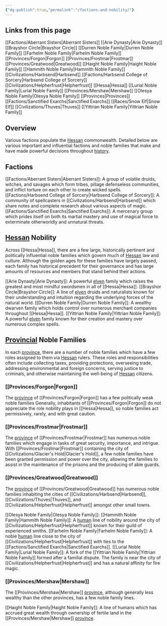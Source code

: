 ```yaml
---
{"dg-publish":true,"permalink":"/factions-and-nobility/"}
---
```


## Links from this page
[[Factions/Aberrant Sisters\|Aberrant Sisters]]
[[Arie Dynasty\|Arie Dynasty]]
[[Brayshor Circle\|Brayshor Circle]]
[[Durren Noble Family\|Durren Noble Family]]
[[Farhelm Noble Family\|Farhelm Noble Family]]
[[Provinces/Forgon\|Forgon]]
[[Provinces/Frostmar\|Frostmar]]
[[Provinces/Greatwood\|Greatwood]]
[[Haight Noble Family\|Haight Noble Family]]
[[Hammith Noble Family\|Hammith Noble Family]]
[[Civilizations/Harbsend\|Harbsend]]
[[Factions/Harbsend College of Sorcery\|Harbsend College of Sorcery]]
[[Civilizations/Helpherfrust\|Helpherfrust]]
[[Hessa\|Hessa]]
[[Lurial Noble Family\|Lurial Noble Family]]
[[Provinces/Mershaw\|Mershaw]]
[[Olesya Noble Family\|Olesya Noble Family]]
[[Provinces\|Provinces]]
[[Factions/Sanctified Exarchs\|Sanctified Exarchs]]
[[Races/Snow Elf\|Snow Elf]]
[[Civilizations/Thuves\|Thuves]]
[[Yittrian Noble Family\|Yittrian Noble Family]]
## Overview
Various factions populate the [Hessan](Hessa) commonwealth. Detailed below are various important and influential factions and noble families that make and have made powerful decisions throughout [history](Major%20History).
## Factions
[[Factions/Aberrant Sisters\|Aberrant Sisters]]: A group of volatile druids, witches, and savages which form tribes, pillage defenseless communities, and inflict torture on each other to create wicked spells.
[[Factions/Harbsend College of Sorcery\|Harbsend College of Sorcery]]: A community of spellcasters in [[Civilizations/Harbsend\|Harbsend]] which share notes and complete research about various aspects of magic.
[[Factions/Sanctified Exarchs\|Sanctified Exarchs]]: A mercenary group which prides itself on both its martial mastery and use of magical force to exterminate otherworldly and unnatural threats.
## [Hessan](Hessa) Nobility
Across [[Hessa\|Hessa]], there are a few large, historically pertinent and politically influential noble families which govern much of [Hessan](Hessa) law and culture. Although the golden ages for these families have largely passed, each family has historical precedent for their governance and has large amounts of resources and members that stand behind their actions.

[[Arie Dynasty\|Arie Dynasty]]: A powerful [elven](Snow%20Elf) family which raises the greatest and most mindful swordsmen in all of [[Hessa\|Hessa]].
[[Brayshor Circle\|Brayshor Circle]]: A line of [elven](Snow%20Elf) druids and naturalists known for their understanding and intuition regarding the underlying forces of the natural world.
[[Durren Noble Family\|Durren Noble Family]]: A wealthy dwarven family which holds control over numerous merchant companies throughout [[Hessa\|Hessa]].
[[Yittrian Noble Family\|Yittrian Noble Family]]: A powerful [elven](Snow%20Elf) family known for their creation and mastery over numerous complex spells.
## [Provincial](Provinces) Noble Families
In each [province](Provinces), there are a number of noble families which have a few roles assigned to them via [Hessan](Hessa) rulers. These roles and responsibilities often include collecting taxes, providing protections, overseeing trade, addressing environmental and foreign concerns, serving justice to criminals, and otherwise maintaining the well-being of [Hessan](Hessa) citizens.
### [[Provinces/Forgon\|Forgon]]
The [province](Provinces) of [[Provinces/Forgon\|Forgon]] has a few politically weak noble families Generally, inhabitants of [[Provinces/Forgon\|Forgon]] do not appreciate the role nobility plays in [[Hessa\|Hessa]], so noble families act permissively, rarely, and with great caution.
### [[Provinces/Frostmar\|Frostmar]]
The [province](Provinces) of [[Provinces/Frostmar\|Frostmar]] has numerous noble families which engage in tasks of great security, importance, and intrigue. With [[Provinces/Frostmar\|Frostmar]] containing the city of [[Civilizations/Glacier's Hold\|Glacier's Hold]], a few noble families have been granted permission and power over the city, allowing the families to assist in the maintenance of the prisons and the producing of able guards.
### [[Provinces/Greatwood\|Greatwood]]
The [province](Provinces) of [[Provinces/Greatwood\|Greatwood]] has numerous noble families inhabiting the cities of [[Civilizations/Harbsend\|Harbsend]], [[Civilizations/Thuves\|Thuves]], and [[Civilizations/Helpherfrust\|Helpherfrust]] amongst other small towns. 

[[Olesya Noble Family\|Olesya Noble Family]]: 
[[Hammith Noble Family\|Hammith Noble Family]]: A [human](Human) line of nobility around the city of [[Civilizations/Helpherfrust\|Helpherfrust]] known for their guild of experienced smiths.
[[Farhelm Noble Family\|Farhelm Noble Family]]: A noble [human](Human) line close to the city of [[Civilizations/Helpherfrust\|Helpherfrust]] with ties to the [[Factions/Sanctified Exarchs\|Sanctified Exarchs]].
[[Lurial Noble Family\|Lurial Noble Family]]: A fork of the [[Yittrian Noble Family\|Yittrian Noble Family]] formed after a familial dispute. The family is near the city of [[Civilizations/Helpherfrust\|Helpherfrust]] and has a natural affinity for fire magic.
### [[Provinces/Mershaw\|Mershaw]]
The [[Provinces/Mershaw\|Mershaw]] [province](Provinces), although generally less wealthy than the other provinces, has a few noble family lines. 

[[Haight Noble Family\|Haight Noble Family]]: A line of humans which has accrued great wealth through ownership of fertile land in the [[Provinces/Mershaw\|Mershaw]] [province](Provinces).
